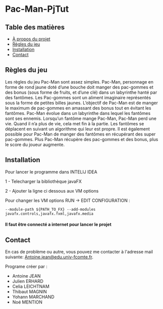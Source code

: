 # Pac-Man-PjTut

<!-- TABLE OF CONTENTS -->
## Table des matières
* [À propos du projet](#à-propos-du-projet)
* [Règles du jeu](#règles-du-jeu)
* [Installation](#installation)
* [Contact](#contact)

## Règles du jeu
Les règles du jeu Pac-Man sont assez simples. Pac-Man, personnage en forme de rond
jaune doté d’une bouche doit manger des pac-gommes et des bonus (sous forme de fruits,
et d’une clé) dans un labyrinthe hanté par des
fantômes. Les Pac-gommes sont un aliment
imaginaire représentés sous la forme de petites billes
jaunes. L’objectif de Pac-Man est de manger le
maximum de pac-gommes en amassant des bonus
tout en évitant les fantômes. Pac-Man évolue dans un
labyrinthe dans lequel les fantômes sont ses
ennemis. Lorsqu’un fantôme mange Pac-Man,
Pac-Man perd une vie. Quand il n’a plus de vie, cela
met fin à la partie. Les fantômes se déplacent en
suivant un algorithme qui leur est propre. Il est
également possible pour Pac-Man de manger des
fantômes en récupérant des super pac-gommes. Plus
Pac-Man récupère des pac-gommes et des bonus,
plus le score du joueur augmente.

## Installation
Pour lancer le programme dans INTELIJ IDEA 

1 - Telecharger la bibliothèque javaFX
 
2 - Ajouter la ligne ci dessous aux VM options

Pour changer les VM options RUN -> EDIT CONFIGURATION : 

    --module-path ${PATH_TO_FX} --add-modules javafx.controls,javafx.fxml,javafx.media

#### Il faut être connecté a internet pour lancer le projet

## Contact

En cas de problème ou autre, vous pouvez me contacter à l'adresse mail suivante: Antoine.jean@edu.univ-fcomte.fr.




Programe créer par :

- Antoine JEAN
- Julien ERHARD
- Celia LEICHTNAM
- Thibaut MAGNIN
- Yohann MARCHAND
- Noé MENTION

